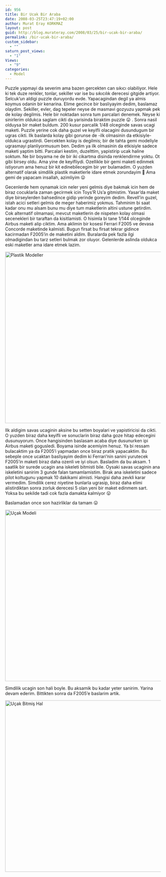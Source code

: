 ```yaml
---
id: 956
title: Bir Ucak Bir Araba
date: 2008-03-25T23:47:19+02:00
author: Murat Eray KORKMAZ
layout: post
guid: http://blog.murateray.com/2008/03/25/bir-ucak-bir-araba/
permalink: /bir-ucak-bir-araba/
custom_sidebar:
  - ""
saturn_post_views:
  - "1"
Views:
  - "9"
categories:
  - Model
---
```

Puzzle yapmayi da severim ama bazen gercekten can sıkıcı olabiliyor. Hele ki tek duze renkler, tonlar, sekiller var ise bu sıkıcılık derecesi gitgide artiyor. Selcuk&#8217;un aldigi puzzle duruyordu evde. Yapacagindan degil ya almis koymus odanin bir kenarina. Elime gecince bir basliyayim dedim, baslamaz olaydim. Sekiller, evler, dag tepeler neyse de masmavi gozyuzu yapmak pek de kolay degilmis. Hele bir noktadan sonra tum parcalari denemek. Neyse ki sinirlerim oldukca saglam cikti da yarisinda biraktim puzzle 😛 . Sonra nasil olduysa bir maket buldum. 200 kusur parcalik 1/48 olceginde savas ucagi maketi. Puzzle yerine cok daha guzel ve keyifli olacagini dusundugum bir ugras cikti. Ilk baslarda kolay gibi gorunse de -ilk olmasinin da etkisiyle- oldukca ugrastirdi. Gercekten kolay is degilmis; bir de tahta gemi modeliyle ugrasmayi planliyormusum ben. Dedim ya ilk olmasinin da etkisiyle sadece maketi yaptim bitti. Parcalari kestim, duzelttim, yapistirip ucak haline soktum. Ne bir boyama ne de bir iki cikartma disinda renklendirme yoktu. Ot gibi birsey oldu. Ama yine de keyifliydi. Ozellikle bir gemi maketi edinmek istiyorum ama henuz bir kit edinebilecegim bir yer bulamadim. O yuzden alternatif olarak simdilik plastik maketlerle idare etmek zorundayim 🙁 Ama gemi de yapacam insallah, azimliyim 😛

Gecenlerde hem oynamak icin neler yeni gelmis diye bakmak icin hem de biraz cocuklarla zaman gecirmek icin Toys&#8217;R Us&#8217;a gitmistim. Yasar&#8217;da maket diye birseylerden bahsedince gidip yerinde goreyim dedim. Revell&#8217;in guzel, istah acici setleri gelmis de meger haberimiz yokmus. Tahminim bi saat kadar onu mu alsam bunu mu diye tum maketlerin altini ustune getirdim. Cok alternatif olmamasi, mevcut maketlerin de nispeten kolay olmasi secenekleri bir taraftan da kisitlamisti. O hisimla bi tane 1/144 olceginde Airbus maketi alip ciktim. Ama aklimin bir kosesi Ferrari F2005 ve devasa Concorde maketinde kalmisti. Bugun firsat bu firsat tekrar gidince kacirmadan F2005&#8217;in de maketini aldim. Buralarda pek fazla ilgi olmadigindan bu tarz setleri bulmak zor oluyor. Gelenlerde aslinda oldukca eski maketler ama idare etmek lazim.

<img loading="lazy" class="aligncenter size-full wp-image-1923" src="https://i1.wp.com/www.murateray.com/wp-content/uploads/2008/03/1_ucak.jpg?resize=740%2C555" alt="Plastik Modeller" width="740" height="555" data-recalc-dims="1" /> 

Ilk aldigim savas ucaginin aksine bu setten boyalari ve yapistiricisi da cikti. O yuzden biraz daha keyifli ve sonuclarin biraz daha goze hitap edecegini dusunuyorum. Once hangisinden baslasam acaba diye dusunurken ipi Airbus maketi gogusledi. Boyama isinde acemiyim henuz. Ya bi ressam bulacaktim ya da F2005&#8217;i yapmadan once biraz pratik yapacaktim. Bu sebeple once ucaktan basliyayim dedim ki Ferrari&#8217;nin sanini yurutecek F2005&#8217;in maketi biraz daha ozenli ve iyi olsun. Basladim da bu aksam. 1 saatlik bir surede ucagin ana iskeleti bitmisti bile. Oysaki savas ucaginin ana iskeletini sanirim 3 gunde falan tamamlamistim. Birak ana iskeletini sadece pilot koltugunu yapmak 10 dakikami almisti. Hangisi daha zevkli karar vermedim. Simdilik cerez niyetine bunlarla ugrasip, biraz daha elimi alistirdiktan sonra zorluk derecesi 5 olan yeni bir maket edinmem sart. Yoksa bu sekilde tadi cok fazla damakta kalmiyor 😛

Baslamadan once son hazirliklar da tamam 😛

<img loading="lazy" class="aligncenter size-full wp-image-1924" src="https://i1.wp.com/www.murateray.com/wp-content/uploads/2008/03/2_ucak.jpg?resize=740%2C555" alt="Uçak Modeli" width="740" height="555" data-recalc-dims="1" /> 

Simdilik ucagin son hali boyle. Bu aksamik bu kadar yeter sanirim. Yarina devam ederim. Bittikten sonra da F2005&#8217;e baslarim artik.

<img loading="lazy" class="aligncenter size-full wp-image-1925" src="https://i2.wp.com/www.murateray.com/wp-content/uploads/2008/03/3_ucak.jpg?resize=740%2C555" alt="Uçak Bitmiş Hal" width="740" height="555" data-recalc-dims="1" />